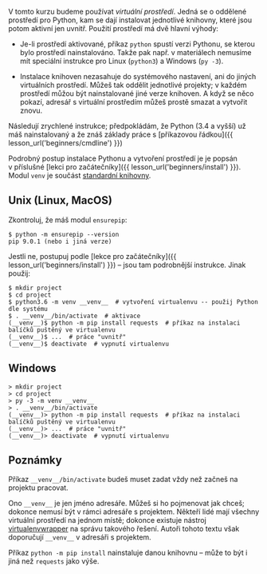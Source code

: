 V tomto kurzu budeme používat *virtuální prostředí*.
Jedná se o oddělené prostředí pro Python, kam se dají instalovat jednotlivé
knihovny, které jsou potom aktivní jen uvnitř.
Použití prostředí má dvě hlavní výhody:

* Je-li prostředí aktivované,
  příkaz `python` spustí verzi Pythonu, se kterou bylo prostředí nainstalováno.
  Takže pak např. v materiálech nemusíme mít speciální instrukce pro
  Linux (`python3`) a Windows (`py -3`).

* Instalace knihoven nezasahuje do systémového nastavení, ani do jiných
  virtuálních prostředí.
  Můžeš tak oddělit jednotlivé projekty; v každém prostředí můžou být
  nainstalované jiné verze knihoven.
  A když se něco pokazí, adresář s virtuální prostředím můžeš prostě smazat
  a vytvořit znovu.

Následují zrychlené instrukce; předpokládám, že Python (3.4 a vyšší)
už máš nainstalovaný a že znáš základy práce
s [příkazovou řádkou]({{ lesson_url('beginners/cmdline') }})

Podrobný postup instalace Pythonu a vytvoření prostředí je je popsán
v příslušné [lekci pro začátečníky]({{ lesson_url('beginners/install') }}).
Modul `venv` je součást [standardní knihovny](https://docs.python.org/3/library/venv.html).

## Unix (Linux, MacOS)

Zkontroluj, že máš modul `ensurepip`:

```console
$ python -m ensurepip --version
pip 9.0.1 (nebo i jiná verze)
```

Jestli ne, postupuj podle [lekce pro začátečníky]({{ lesson_url('beginners/install') }}) –
jsou tam podrobnější instrukce.
Jinak použij:

```console
$ mkdir project
$ cd project
$ python3.6 -m venv __venv__  # vytvoření virtualenvu -- použij Python dle systému
$ . __venv__/bin/activate  # aktivace
(__venv__)$ python -m pip install requests  # příkaz na instalaci balíčků puštěný ve virtualenvu
(__venv__)$ ...  # práce "uvnitř"
(__venv__)$ deactivate  # vypnutí virtualenvu
```

## Windows

```console
> mkdir project
> cd project
> py -3 -m venv __venv__
> . __venv__/bin/activate
(__venv__)> python -m pip install requests  # příkaz na instalaci balíčků puštěný ve virtualenvu
(__venv__)> ...  # práce "uvnitř"
(__venv__)> deactivate  # vypnutí virtualenvu
```

<!-- XXX: Windows cmd prompt with active venv is not highlighted properly... -->

## Poznámky

Příkaz `__venv__/bin/activate` budeš muset zadat vždy než začneš na projektu
pracovat.

Ono `__venv__` je jen jméno adresáře. Můžeš si ho pojmenovat jak chceš; dokonce
nemusí být v rámci adresáře s projektem.
Někteří lidé mají všechny virtuální prostředí na jednom místě; dokonce existuje
nástroj [virtualenvwrapper] na správu takového řešení.
Autoři tohoto textu však doporučují `__venv__` v adresáři s projektem.

[virtualenvwrapper]: https://virtualenvwrapper.readthedocs.io/en/latest/

Příkaz `python -m pip install` nainstaluje danou knihovnu – může to být i jiná
než `requests` jako výše.
